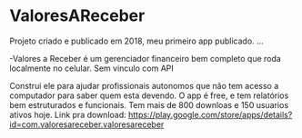 # ValoresAReceber
Projeto criado e publicado em 2018, meu primeiro app publicado.
...

-Valores a Receber é um gerenciador financeiro
bem completo que roda localmente no celular.
Sem vinculo com API

Construi ele para ajudar profissionais autonomos que não tem
acesso a computador para saber quem esta devendo.
O app é free, e tem relatórios bem estruturados e funcionais.
Tem mais de 800 downloas e 150 usuarios ativos hoje.
Link pra download:
https://play.google.com/store/apps/details?id=com.valoresareceber.valoresareceber
